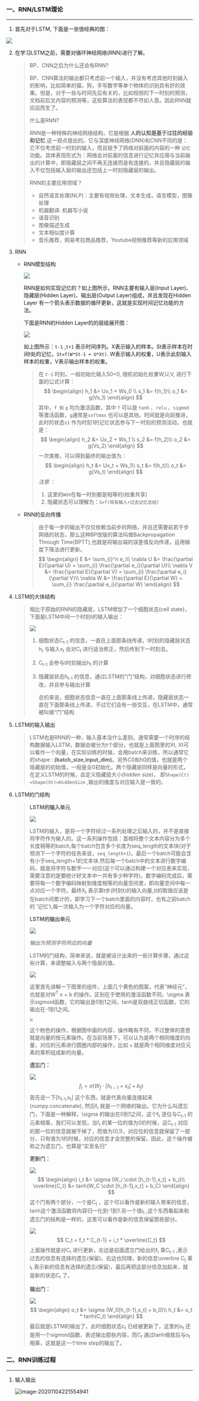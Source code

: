 ### 一、RNN/LSTM理论

------



1. 首先对于LSTM, 下面是一张很经典的图：

<img src="E:\md\iRecode\resources\LSTM.png" style="zoom:100%;" />

2. 在学习LSTM之前，需要对循环神经网络(RNN)进行了解。

   > BP、CNN之后为什么还会有RNN?
   >
   > BP、CNN算法的输出都只考虑前一个输入，并没有考虑其他时刻输入的影响，比如简单的猫，狗，手写数字等单个物体的识别具有好的效果。但是，对于一些与时间先后有关的，比如视频的下一时刻的预测，文档前后文内容的预测等，这些算法的表现都不尽如人意。因此RNN就应运而生了。
   >
   > 什么是RNN?
   >
   > RNN是一种特殊的神经网络结构，它是根据 **人的认知是基于过往的经验和记忆** 这一观点提出的。它与深度神经网络(DNN)和CNN不同的是：它不仅考虑前一时刻的输入，而且赋予了网络对前面的内容的一种 `记忆` 功能。具体表现形式为：网络会对前面的信息进行记忆并应用与当前输出的计算中，即隐藏层之间不再无连接而是有连接的，并且隐藏层的输入不仅包括输入层的输出还包括上一时刻隐藏层的输出。
   >
   > RNN的主要应用领域？
   >
   > - 自然语言处理(NLP)：主要有视频处理，文本生成，语言模型，图像处理
   > - 机器翻译: 机器写小说
   > - 语音识别
   > - 图像描述生成
   > - 文本相似度计算
   > - 音乐推荐，网易考拉商品推荐，Youtube视频推荐等新的应用领域

3. RNN

   - RNN模型结构

     ![](E:\md\iRecode\resources\RNN.png)

     RNN是如何实现记忆的？如上图所示，RNN主要有输入层(Input Layer)、隐藏层(Hidden Layer)、输出层(Output Layer)组成，并且发现在Hidden Layer 有一个箭头表示数据的循环更新，这就是实现时间记忆功能的方法。

     下面是RNN的Hidden Layer的的层级展开图：

     ![](E:\md\iRecode\resources\RNN_HiddenLayer.png)

     如上图所示：`t-1` ,`t+1` 表示时间序列。X表示输入的样本。St表示样本在时间t处的记忆，`St=f(W*St-1 + U*Xt)`.  W表示输入的权重，U表示此刻输入样本的权重，V表示输出样本的权重。

     > 在 `t-1` 时刻，一般初始化输入S0=0, 随机初始化权重W,U,V, 进行下面的公式计算：
     > $$
     > \begin{align}
     > h_1 &= Ux_1 + Ws_0 \\
     > s_1 &= f(h_1)\\
     > o_1 &= g(Vs_1)
     > \end{align}
     > $$
     > 其中，`f 和` `g` 均为激活函数，其中 `f` 可以是 `tanh` 、`relu` 、`sigmod` 等激活函数，`g`通常是`softmax` 也可以是其他。时间就是向前推进，此时的状态`s1` 作为时刻1的记忆状态参与下一时刻的预测活动，也就是：
     > $$
     > \begin{align}
     > h_2 &= Ux_2 + Ws_1 \\
     > s_2 &= f(h_2)\\
     > o_2 &= g(Vs_2)
     > \end{align}
     > $$
     > 一次类推，可以得到最终的输出值为：
     > $$
     > \begin{align}
     > h_t &= Ux_t + Ws_1\\
     > s_t &= f(h_t)\\
     > o_t &= g(Vs_t)
     > \end{align}
     > $$
     > *注意* ：
     >
     > 1.  这里的`WUV`在每一时刻都是相等的(权重共享)
     > 2. 隐藏状态可以理解为：`S=f(现有输入+过去记忆总结)` 
     >
     > 

   - RNN的反向传播

     > 由于每一步的输出不仅仅依赖当前步的网络，并且还需要前若干步网络的状态，那么这种BP改版的算法叫做Backpropagation Through Time(BPTT),也就是将输出端的误差值反向传递，运用梯度下降法进行更新。
     > $$
     > \begin{align}
     > E &= \sum_{i}^n e_i\\
     > \nabla U &= \frac{\partial E}{\partial U} = \sum_{i} \frac{\partial e_i}{\partial U}\\
     > \nabla V &= \frac{\partial E}{\partial V} = \sum_{i} \frac{\partial e_i}{\partial V}\\
     > \nabla W &= \frac{\partial E}{\partial W} = \sum_{i} \frac{\partial e_i}{\partial W}
     > \end{align}
     > $$
     >   

4. LSTM的大体结构

   > 相比于原始的RNN的隐藏层，LSTM增加了一个细胞状态(cell state)，下面是LSTM中间一个时刻t的输入输出：
   >
   > ![](E:\md\iRecode\resources\LSTM_Input_Output_exmple.png)
   >
   > 1. 细胞状态C<sub>t-1</sub> 的信息，一直在上面那条线传递，t时刻的隐藏层状态h<sub>t</sub> 与输入x<sub>t</sub> 会对C<sub>t</sub> 进行适当修正，然后传到下一时刻去。
   >
   > 2. C<sub>t-1</sub> 会参与t时刻输出h<sub>t</sub> 的计算
   >
   > 3. 隐藏层状态h<sub>t-1</sub> 的信息，通过LSTM的“门”结构，对细胞状态进行修改，并且参与输出计算
   >
   >    总的来说，细胞状态信息一直在上面那条线上传递，隐藏层状态一直在下面那条线上传递，不过它们会有一些交互，在LSTM中，通常被叫做“门”结构
   >
   >    

5. LSTM的输入输出

   > LSTM也是RNN的一种，输入基本没什么差别。通常需要一个时序的结构数据输入LSTM，数据会被分为t个部分，也就是上面图里的Xt, Xt可以看作一个向量，在实际训练的时候，会用batch来训练，所以通常它的shape : **(batch_size,input_dim)**。另外C0和h0的值，也就是两个隐藏层的初始值，一般是全0初始化。两个隐藏层同样是向量的形式，在定义LSTM的时候，会定义隐藏层大小(hidden size)， 即`Shape(Ct) =Shape(ht)=HiddenSize`  ,输出的维度与对应输入是一致的。

6. LSTM的门结构

   > **LSTM的输入单元**
   >
   > ![](E:\md\iRecode\resources\输入单元.png)
   >
   > LSTM的输入，是将一个字符经过一系列处理之后输入的，并不是直接将字符作为输入的。这一系列操作包括：首相将整个文本内容分为多个长度相等的batch,每个batch包含多个长度为seq_length的文本块(对于预测下一个字符的任务来说，`seq_length+1`)，最后一个batch可能会含有小于seq_length+1的文本块.然后每一个batch中的文本进行数字编码，就是将字符与数字一一对应(这个可以通过构建一个对应表来实现，需要注意的是要统计好文本中一共有多少种字符)。数字编码完成后，需要将每一个数字编码映射到维度相等的向量空间里，即向量空间中每一点对应一个字符。最终X<sub>t</sub>  表示第t步(时刻t)的输入向量,(t的取值应该是在batch间累计的，即学习下一个batch里面的内容时，也有之前batch的 ’记忆‘),每一次输入为一个字符对应的向量。
   >
   > **LSTM的输出单元**
   >
   > ![](E:\md\iRecode\resources\输出.png)
   >
   > *输出为预测字符所应的向量*
   >
   > LSTM的门结构，简单来说，就是被设计出来的一些计算步骤，通过这些计算，来调整输入与两个隐层的值。
   >
   > ![](E:\md\iRecode\resources\LSTM门元素.png)
   >
   > 这里首先讲解一下图里的组件，上面几个黄色的图案，代表“神经元”，也就是对W<sup>T</sup> x + b 的操作。区别在于使用的激活函数不同，\sigma 表示sigmoid函数，它的输出是0到1之间，tanh是双曲线正切函数，它的输出在-1到1之间。
   >
   > <img src="E:\md\iRecode\resources\LSTM门元素1.png" style="zoom:50%;" />
   >
   > 这个粉色的操作，根据图中画的内容，操作略有不同，不过整体的意思就是向量的按元素操作。在当前场景下，可以认为是两个相同维度的向量，对应的元素进行圆圈内部的操作，比如 `x` 就是两个相同维度对应元素的乘积组成新的向量。
   >
   > **遗忘门：**
   >
   > ![](E:\md\iRecode\resources\遗忘门.png)
   > $$
   > f_t = \sigma(W_f \cdot[h_{t-1} + x_t] + b_f)
   > $$
   > 首先说一下[h<sub>t-1</sub>,x<sub>t</sub>] 这个东西，就是代表向量连接起来(numpy.concatenate), 然后f<sub>t</sub> 就是一个网络的输出。它为什么叫遗忘门，下面是一种解释，\sigma 的输出在0到1之间，这个f<sub>t</sub> 逐位与C<sub>t-1</sub> 的元素相乘，我们可以发现，当f<sub>t</sub> 的某一位的值为0的时候，这C<sub>t-1</sub> 对应的那一位的信息就被干掉了，而值为(0,1)，对应位的信息就保留了一部分，只有值为1的时候，对应的信息才会完整的保留。因此，这个操作被称之为遗忘门，也算是“实至名归”
   >
   > **更新门：**
   >
   > ![](E:\md\iRecode\resources\更新门.png)
   > $$
   > \begin{align}
   > i_t &= \sigma (W_i \cdot [h_{t-1},x_t] + b_i)\\
   > \overline{C_t} &= tanh(W_C \cdot [h_{t-1},x_t] + b_C)
   > \end{align}
   > $$
   > 这个门有两个部分，一个是C<sub>t</sub> ，这个可以看作是新的输入带来的信息，tanh这个激活函数将内容归一化到-1到1.另一个值i<sub>t</sub> ,这个东西看起来和遗忘门的结构是一样的，这里可以看作是新的信息保留那些部分。
   >
   > ![](E:\md\iRecode\resources\更新门1.png)
   > $$
   > C_t = f_t * C_{t-1} + i_t * \overline{C_t}
   > $$
   > 上面操作就是对C<sub>t</sub> 进行更新，左边是前面遗忘门给出的f<sub>t</sub> 乘C<sub>t-1</sub> ,表示过去的信息有选择的遗忘(保留)。右边也同理，新的信息\overline C<sub>t</sub> 乘 i<sub>t</sub> 表示新的信息有选择的遗忘(保留)，最后再把这部分信息加起来，就是新的状态C<sub>t</sub> 了。
   >
   > 
   >
   > **输出门：** 
   >
   > ![](E:\md\iRecode\resources\输出门.png)
   > $$
   > \begin{align}
   > o_t &= \sigma (W_0[h_{t-1},x_t] + b_0)\\
   > h_t &= o_t * tanh(C_t)
   > \end{align}
   > $$
   > 最后就是LSTM的输出了，此时细胞状态c<sub>t</sub> 已经被更新了，这里的o<sub>t</sub> 还是用一个sigmoid函数，表述输出那些内容，而C<sub>t</sub> 通过tanh缩放后与o<sub>t</sub> 相乘，这就是这一个time step的输出了。

### 二、RNN训练过程

------

1. 输入输出

   ![image-20201104221554941](E:\md\iRecode\resources\RNN训练.png)





